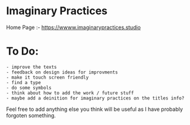 # Imaginary Practices

Home Page :- https://wwww.imaginarypractices.studio

 # To Do:
    - improve the texts
    - feedback on design ideas for improvments
    - make it touch screen friendly
    - find a type
    - do some symbols
    - think about how to add the work / future stuff
    - maybe add a deinition for imaginary practices on the titles info?

Feel free to add anything else you think will be useful as I have probably forgoten something.


